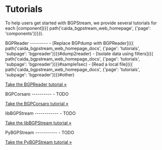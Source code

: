 Tutorials
=========

To help users get started with BGPStream, we provide several tutorials for each
[component]({{ path('caida_bgpstream_web_homepage', {'page': 'components'})}}).

<div class="row" markdown="1">
<div class="col-md-6" markdown="1">
BGPReader
---------
 - [Replace BGPdump with BGPReader]({{ path('caida_bgpstream_web_homepage_docs', {'page': 'tutorials', 'subpage': 'bgpreader'})}}#dump2reader)
 - [Isolate data using filters]({{ path('caida_bgpstream_web_homepage_docs', {'page': 'tutorials', 'subpage': 'bgpreader'})}}#sample1sec)
 - [Read a local file]({{ path('caida_bgpstream_web_homepage_docs', {'page': 'tutorials', 'subpage': 'bgpreader'})}}#other)
 
<a href="{{ path('caida_bgpstream_web_homepage_docs', {'page': 'tutorials', 'subpage': 'bgpreader'})}}"
    class="btn btn-primary btn-md">
    Take the BGPReader tutorial &raquo;
</a>
</div>
<div class="col-md-6" markdown="1">
BGPCorsaro
----------
 - TODO

<a href="{{ path('caida_bgpstream_web_homepage_docs', {'page': 'tutorials', 'subpage': 'bgpcorsaro'})}}"
    class="btn btn-primary btn-md">
    Take the BGPCorsaro tutorial &raquo;
</a>
</div>
</div>

<div class="row" markdown="1">
<div class="col-md-6" markdown="1">
libBGPStream
------------
 - TODO
 
<a href="{{ path('caida_bgpstream_web_homepage_docs', {'page': 'tutorials', 'subpage': 'libbgpstream'})}}"
     class="btn btn-primary btn-md">
     Take the libBGPStream tutorial &raquo;
</a>
</div>
<div class="col-md-6" markdown="1">
PyBGPStream
-----------
 - TODO
 
<a href="{{ path('caida_bgpstream_web_homepage_docs', {'page': 'tutorials', 'subpage': 'pybgpstream'})}}"
      class="btn btn-primary btn-md">
      Take the PyBGPStream tutorial &raquo;
</a>
</div>
</div>